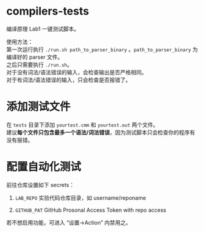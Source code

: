 # compilers-tests

编译原理 Lab1 一键测试脚本。

使用方法：  
第一次运行执行 `./run.sh path_to_parser_binary` 。`path_to_parser_binary` 为编译好的 parser 文件。  
之后只需要执行 `./run.sh`。  
对于没有词法/语法错误的输入，会检查输出是否严格相同。  
对于有词法/语法错误的输入，只会检查是否报错了。

# 添加测试文件
在 `tests` 目录下添加 `yourtest.cmm` 和 `yourtest.out` 两个文件。  
建议**每个文件只包含最多一个语法/词法错误**，因为测试脚本只会检查你的程序有没有报错。

# 配置自动化测试

前往仓库设置如下 secrets：

1. `LAB_REPO` 实验代码仓库目录，如 username/reponame

2. `GITHUB_PAT` GitHub Prosonal Access Token with repo access

若不想启用功能，可进入 “设置->Action” 内禁用之。

